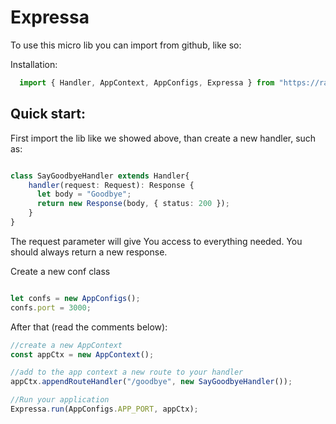 # Expressa



To use this micro lib you can import from github, like so:

Installation:
```typescript
  import { Handler, AppContext, AppConfigs, Expressa } from "https://raw.githubusercontent.com/felipetesc/expressa/v0.0.4/mod.ts";
```

## Quick start:

First import the lib like we showed above, than create a new handler, such as:

```typescript

class SayGoodbyeHandler extends Handler{
    handler(request: Request): Response {
      let body = "Goodbye";
      return new Response(body, { status: 200 });
    }
}
```

The request parameter will give You access to everything needed. You should always return a new response.

Create a new conf class

```typescript

let confs = new AppConfigs();
confs.port = 3000;

```

After that (read the comments below):


```typescript
//create a new AppContext
const appCtx = new AppContext();

//add to the app context a new route to your handler
appCtx.appendRouteHandler("/goodbye", new SayGoodbyeHandler());

//Run your application
Expressa.run(AppConfigs.APP_PORT, appCtx);

```
